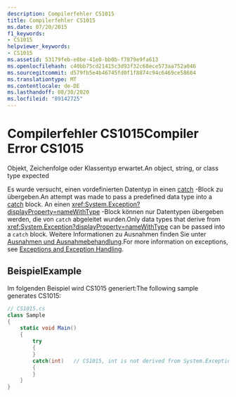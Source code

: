 ```yaml
---
description: Compilerfehler CS1015
title: Compilerfehler CS1015
ms.date: 07/20/2015
f1_keywords:
- CS1015
helpviewer_keywords:
- CS1015
ms.assetid: 53179feb-e8be-41e0-bb0b-f7879e9fa613
ms.openlocfilehash: c40bb75cd21415c3d93f32c68ece573aa752a046
ms.sourcegitcommit: d579fb5e4b46745fd0f1f8874c94c6469ce58604
ms.translationtype: MT
ms.contentlocale: de-DE
ms.lasthandoff: 08/30/2020
ms.locfileid: "89142725"
---
```

# <a name="compiler-error-cs1015"></a><span data-ttu-id="f9613-103">Compilerfehler CS1015</span><span class="sxs-lookup"><span data-stu-id="f9613-103">Compiler Error CS1015</span></span>
<span data-ttu-id="f9613-104">Objekt, Zeichenfolge oder Klassentyp erwartet.</span><span class="sxs-lookup"><span data-stu-id="f9613-104">An object, string, or class type expected</span></span>  
  
 <span data-ttu-id="f9613-105">Es wurde versucht, einen vordefinierten Datentyp in einen [catch](../language-reference/keywords/try-catch.md) -Block zu übergeben.</span><span class="sxs-lookup"><span data-stu-id="f9613-105">An attempt was made to pass a predefined data type into a [catch](../language-reference/keywords/try-catch.md) block.</span></span> <span data-ttu-id="f9613-106">An einen <xref:System.Exception?displayProperty=nameWithType> -Block können nur Datentypen übergeben werden, die von `catch` abgeleitet wurden.</span><span class="sxs-lookup"><span data-stu-id="f9613-106">Only data types that derive from <xref:System.Exception?displayProperty=nameWithType> can be passed into a `catch` block.</span></span> <span data-ttu-id="f9613-107">Weitere Informationen zu Ausnahmen finden Sie unter [Ausnahmen und Ausnahmebehandlung](../programming-guide/exceptions/index.md).</span><span class="sxs-lookup"><span data-stu-id="f9613-107">For more information on exceptions, see [Exceptions and Exception Handling](../programming-guide/exceptions/index.md).</span></span>  
  
## <a name="example"></a><span data-ttu-id="f9613-108">Beispiel</span><span class="sxs-lookup"><span data-stu-id="f9613-108">Example</span></span>  
 <span data-ttu-id="f9613-109">Im folgenden Beispiel wird CS1015 generiert:</span><span class="sxs-lookup"><span data-stu-id="f9613-109">The following sample generates CS1015:</span></span>  
  
```csharp  
// CS1015.cs  
class Sample  
{  
    static void Main()  
    {  
        try
        {  
        }  
        catch(int)   // CS1015, int is not derived from System.Exception  
        {  
        }  
    }  
}  
```
